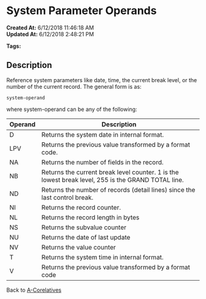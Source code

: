 # System Parameter Operands 

**Created At:** 6/12/2018 11:46:18 AM  
**Updated At:** 6/12/2018 2:48:21 PM  

**Tags:**
<badge text='operand' vertical='middle' />
<badge text='jql' vertical='middle' />

## Description

Reference system parameters like date, time, the current break level, or the number of the current record. The general form is as:

```
system-operand
```

where system-operand can be any of the following:


| Operand<br> | Description<br> |
| --- | --- |
| D<br> | Returns the system date in internal format.<br> |
| LPV<br> | Returns the previous value transformed by a format code.<br> |
| NA<br> | Returns the number of fields in the record.<br> |
| NB<br> | Returns the current break level counter. 1 is the lowest break level, 255 is the GRAND TOTAL line.<br> |
| ND<br> | Returns the number of records (detail lines) since the last control break.<br> |
| NI<br> | Returns the record counter.<br> |
| NL<br> | Returns the record length in bytes<br> |
| NS<br> | Returns the subvalue counter<br> |
| NU<br> | Returns the date of last update<br> |
| NV<br> | Returns the value counter<br> |
| T<br> | Returns the system time in internal format.<br> |
| V<br> | Returns the previous value transformed by a format code<br> |




Back to [A-Corelatives](321284-a-correlatives)

